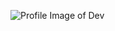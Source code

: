 ![Profile Image of Dev](https://avatars2.githubusercontent.com/u/51705442?s=460&u=709f2263705114b7d97d5d7ad7ef41d07b5fdb1a&v=4)
